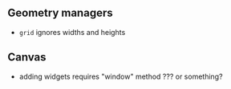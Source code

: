 
## Geometry managers

 - `grid` ignores widths and heights
 
 
## Canvas

 - adding widgets requires "window" method ??? or something?